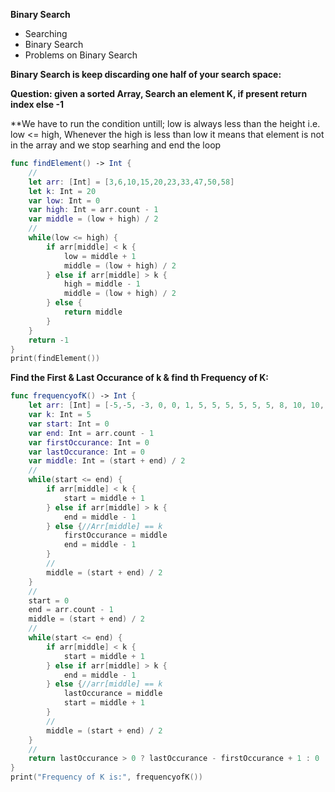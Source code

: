 **Binary Search**

* Searching
* Binary Search
* Problems on Binary Search

**Binary Search is keep discarding one half of your search space:**

**Question: given a sorted Array, Search an element K, if present return index else -1**

**We have to run the condition untill; low is always less than the height i.e. low <= high, Whenever the high is less than low it means that element is not in the array and we stop searhing and end the loop
```swift
func findElement() -> Int {
    //
    let arr: [Int] = [3,6,10,15,20,23,33,47,50,58]
    let k: Int = 20
    var low: Int = 0
    var high: Int = arr.count - 1
    var middle = (low + high) / 2
    //
    while(low <= high) {
        if arr[middle] < k {
            low = middle + 1
            middle = (low + high) / 2
        } else if arr[middle] > k {
            high = middle - 1
            middle = (low + high) / 2
        } else {
            return middle
        }
    }
    return -1
}
print(findElement())
```
**Find the First & Last Occurance of k & find th Frequency of K:**

```swift
func frequencyofK() -> Int {
    let arr: [Int] = [-5,-5, -3, 0, 0, 1, 5, 5, 5, 5, 5, 5, 8, 10, 10,  15]
    var k: Int = 5
    var start: Int = 0
    var end: Int = arr.count - 1
    var firstOccurance: Int = 0
    var lastOccurance: Int = 0
    var middle: Int = (start + end) / 2
    //
    while(start <= end) {
        if arr[middle] < k {
            start = middle + 1
        } else if arr[middle] > k {
            end = middle - 1
        } else {//Arr[middle] == k
            firstOccurance = middle
            end = middle - 1
        }
        //
        middle = (start + end) / 2
    }
    //
    start = 0
    end = arr.count - 1
    middle = (start + end) / 2
    //
    while(start <= end) {
        if arr[middle] < k {
            start = middle + 1
        } else if arr[middle] > k {
            end = middle - 1
        } else {//arr[middle] == k
            lastOccurance = middle
            start = middle + 1
        }
        //
        middle = (start + end) / 2
    }
    //
    return lastOccurance > 0 ? lastOccurance - firstOccurance + 1 : 0
}
print("Frequency of K is:", frequencyofK())
```




